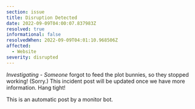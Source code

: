 ```yaml
---
section: issue
title: Disruption Detected
date: 2022-09-09T04:00:07.837983Z
resolved: true
informational: false
resolvedWhen: 2022-09-09T04:01:10.968506Z
affected:
  - Website
severity: disrupted
---
```

*Investigating* - _Someone_ forgot to feed the plot bunnies, so they stopped working! (Sorry.) This incident post will be updated once we have more information. Hang tight!

This is an automatic post by a monitor bot.
        